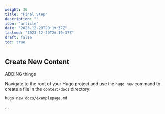 ```yaml
---
weight: 30
title: "Final Step"
description: ""
icon: "article"
date: "2023-12-29T20:19:37Z"
lastmod: "2023-12-29T20:19:37Z"
draft: false
toc: true
---
```



## Create New Content


ADDING things

Navigate to the root of your Hugo project and use the `hugo new` command to create a file in the `content/docs` directory:

```shell
hugo new docs/examplepage.md
```
...